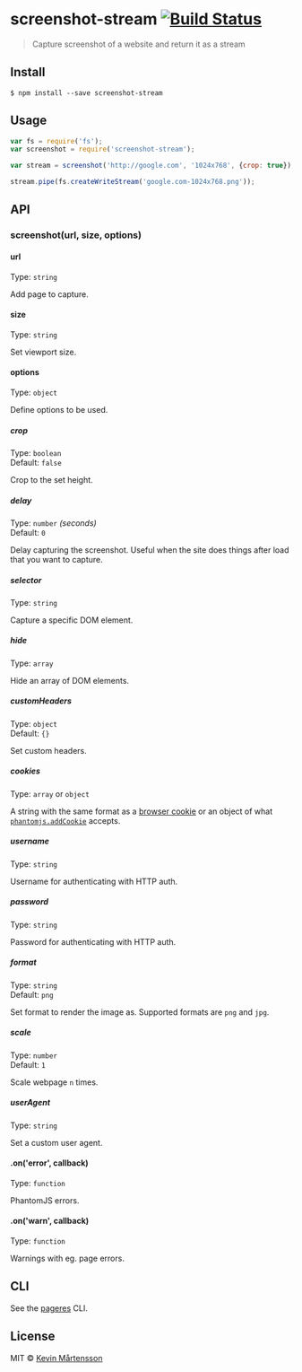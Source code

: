 # screenshot-stream [![Build Status](http://img.shields.io/travis/kevva/screenshot-stream.svg?style=flat)](https://travis-ci.org/kevva/screenshot-stream)

> Capture screenshot of a website and return it as a stream


## Install

```
$ npm install --save screenshot-stream
```


## Usage

```js
var fs = require('fs');
var screenshot = require('screenshot-stream');

var stream = screenshot('http://google.com', '1024x768', {crop: true});

stream.pipe(fs.createWriteStream('google.com-1024x768.png'));
```


## API

### screenshot(url, size, options)

#### url

Type: `string`

Add page to capture.

#### size

Type: `string`

Set viewport size.

#### options

Type: `object`

Define options to be used.

##### crop

Type: `boolean`  
Default: `false`

Crop to the set height.

##### delay

Type: `number` *(seconds)*  
Default: `0`

Delay capturing the screenshot. Useful when the site does things after load that you want to capture.

##### selector

Type: `string`

Capture a specific DOM element.

##### hide

Type: `array`

Hide an array of DOM elements.

##### customHeaders

Type: `object`  
Default: `{}`

Set custom headers.

##### cookies

Type: `array` or `object`

A string with the same format as a [browser cookie](http://en.wikipedia.org/wiki/HTTP_cookie) or an object of what [`phantomjs.addCookie`](http://phantomjs.org/api/phantom/method/add-cookie.html) accepts.

##### username

Type: `string`

Username for authenticating with HTTP auth.

##### password

Type: `string`

Password for authenticating with HTTP auth.

##### format

Type: `string`  
Default: `png`

Set format to render the image as. Supported formats are `png` and `jpg`.

##### scale

Type: `number`  
Default: `1`

Scale webpage `n` times.

##### userAgent

Type: `string`

Set a custom user agent.

#### .on('error', callback)

Type: `function`

PhantomJS errors.

#### .on('warn', callback)

Type: `function`

Warnings with eg. page errors.


## CLI

See the [pageres](https://github.com/sindresorhus/pageres#usage) CLI.


## License

MIT © [Kevin Mårtensson](https://github.com/kevva)
